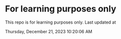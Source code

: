 # For learning purposes only
This repo is for learning purposes only.
Last updated at

Thursday, December 21, 2023 10:20:06 AM

